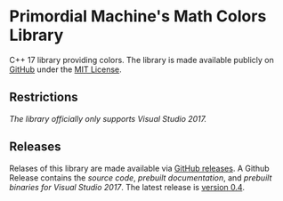 # Primordial Machine's Math Colors Library
C++ 17 library providing colors.
The library is made available publicly on [GitHub](https://github.com/primordialmachine/math-colors) under the [MIT License](https://github.com/primordialmachine/math-colors/blob/master/LICENSE).

## Restrictions
*The library officially only supports Visual Studio 2017.*

## Releases
Relases of this library are made available via [GitHub releases](https://github.com/primordialmachine/math-colors/releases/). A Github Release contains the *source code*, *prebuilt documentation*, and *prebuilt binaries for Visual Studio 2017*. The latest release is [version 0.4](https://github.com/primordialmachine/math-colors/releases/latest).
